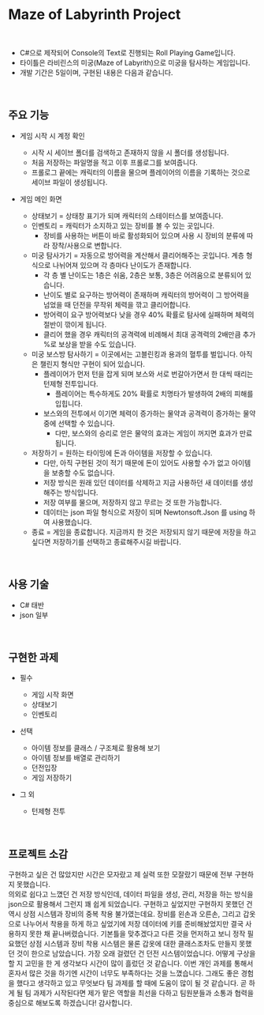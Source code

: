 # Maze of Labyrinth Project
</br>

- C#으로 제작되어 Console의 Text로 진행되는 Roll Playing Game입니다.
- 타이틀은 라비린스의 미궁(Maze of Labyrith)으로 미궁을 탐사하는 게임입니다.
- 개발 기간은 5일이며, 구현된 내용은 다음과 같습니다.

</br>

## 주요 기능

* 게임 시작 시 계정 확인
    - 시작 시 세이브 폴더를 검색하고 존재하지 않을 시 폴더를 생성됩니다.
    - 처음 저장하는 파일명을 적고 이후 프롤로그를 보여줍니다.
    - 프롤로그 끝에는 캐릭터의 이름을 물으며 플레이어의 이름을 기록하는 것으로 세이브 파일이 생성됩니다.

* 게임 메인 화면
    - 상태보기 = 상태창 표기가 되며 캐릭터의 스테이터스를 보여줍니다.
    - 인벤토리 = 캐릭터가 소지하고 있는 장비를 볼 수 있는 곳입니다.
      - 장비를 사용하는 버튼이 바로 활성화되어 있으며 사용 시 장비의 분류에 따라 장착/사용으로 변합니다.
    - 미궁 탐사가기 = 자동으로 방어력을 계산해서 클리어해주는 곳입니다. 계층 형식으로 나뉘어져 있으며 각 층마다 난이도가 존재합니다.
      - 각 층 별 난이도는 1층은 쉬움, 2층은 보통, 3층은 어려움으로 분류되어 있습니다.
      - 난이도 별로 요구하는 방어력이 존재하며 캐릭터의 방어력이 그 방어력을 넘었을 때 던전을 무작위 체력을 깎고 클리어합니다.
      - 방어력이 요구 방어력보다 낮을 경우 40% 확률로 탐사에 실패하며 체력의 절반이 깎이게 됩니다.
      - 클리어 했을 경우 캐릭터의 공격력에 비례해서 최대 공격력의 2배만큼 추가 %로 보상을 받을 수도 있습니다.
    - 미궁 보스방 탐사하기 = 이곳에서는 고블린킹과 용과의 혈투를 벌입니다. 아직은 챌린지 형식만 구현이 되어 있습니다.
      - 플레이어가 먼저 턴을 잡게 되며 보스와 서로 번갈아가면서 한 대씩 때리는 턴제형 전투입니다.
        - 플레이어는 특수하게도 20% 확률로 치명타가 발생하여 2배의 피해를 입힙니다.
      - 보스와의 전투에서 이기면 체력이 증가하는 물약과 공격력이 증가하는 물약 중에 선택할 수 있습니다.
        - 다만, 보스와의 승리로 얻은 물약의 효과는 게임이 꺼지면 효과가 만료됩니다.
    - 저장하기 = 원하는 타이밍에 돈과 아이템을 저장할 수 있습니다.
      - 다만, 아직 구현된 것이 적기 때문에 돈이 있어도 사용할 수가 없고 아이템을 보충할 수도 없습니다.
      - 저장 방식은 원래 있던 데이터를 삭제하고 지금 사용하던 새 데이터를 생성해주는 방식입니다.
      - 저장 여부를 물으며, 저장하지 않고 무르는 것 또한 가능합니다.
      - 데이터는 json 파일 형식으로 저장이 되며 Newtonsoft.Json 를 using 하여 사용했습니다.
    - 종료 = 게임을 종료합니다. 지금까지 한 것은 저장되지 않기 때문에 저장을 하고 싶다면 저장하기를 선택하고 종료해주시길 바랍니다.

</br>

##  사용 기술

  * C# 태반
  * json 일부

</br>

## 구현한 과제

  * 필수
      - 게임 시작 화면
      - 상태보기
      - 인벤토리

  * 선택
      - 아이템 정보를 클래스 / 구조체로 활용해 보기
      - 아이템 정보를 배열로 관리하기
      - 던전입장
      - 게임 저장하기

  * 그 외
      - 턴제형 전투
</br>

## 프로젝트 소감

 구현하고 싶은 건 많았지만 시간은 모자랐고 제 실력 또한 모잘랐기 때문에 전부 구현하지 못했습니다.<br>
 의외로 쉽다고 느꼈던 건 저장 방식인데, 데이터 파일을 생성, 관리, 저장을 하는 방식을 json으로 활용해서 그런지 꽤 쉽게 되었습니다.
 구현하고 싶었지만 구현하지 못했던 건 역시 상점 시스템과 장비의 중복 착용 불가였는데요.
 장비를 왼손과 오른손, 그리고 갑옷으로 나누어서 착용을 하게 하고 싶었기에 저장 데이터에 키를 준비해놨었지만 결국 사용하지 못한 채 끝나버렸습니다.
 기본틀을 맞추겠다고 다른 것을 먼저하고 보니 정작 필요했던 상점 시스템과 장비 착용 시스템은 물론 갑옷에 대한 클래스조차도 만들지 못했던 것이 한으로 남았습니다.
 가장 오래 걸렸던 건 던전 시스템이었습니다. 어떻게 구상을 할 지 고민을 한 게 생각보다 시간이 많이 흘렀던 것 같습니다.
 이번 개인 과제를 통해서 혼자서 많은 것을 하기엔 시간이 너무도 부족하다는 것을 느꼈습니다.
 그래도 좋은 경험을 했다고 생각하고 있고 무엇보다 팀 과제를 할 때에 도움이 많이 될 것 같습니다.
 곧 하게 될 팀 과제가 시작된다면 제가 맡은 역할을 최선을 다하고 팀원분들과 소통과 협력을 중심으로 해보도록 하겠습니다!
 감사합니다.

<br/>
